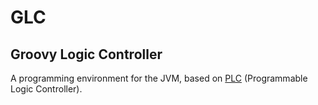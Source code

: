 # GLC
## Groovy Logic Controller

A programming environment for the JVM, based on [PLC](http://en.wikipedia.org/wiki/Programmable_logic_controller) (Programmable Logic Controller).